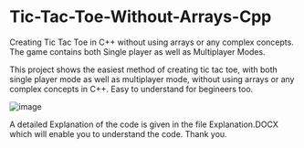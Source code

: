# Tic-Tac-Toe-Without-Arrays-Cpp
Creating Tic Tac Toe in C++ without using arrays or any complex concepts. The game contains both Single player as well as Multiplayer Modes.

This project shows the easiest method of creating tic tac toe, with both single player mode as well as multiplayer mode, without using arrays or any complex concepts in C++. Easy to understand for begineers too.

![image](https://user-images.githubusercontent.com/70213048/120682540-01e7ea00-c4b6-11eb-8653-431da49794d6.png)

A detailed Explanation of the code is given in the file Explanation.DOCX which will enable you to understand the code.
Thank you.
